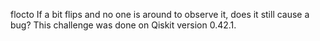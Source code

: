 flocto
If a bit flips and no one is around to observe it, does it still cause a bug?
This challenge was done on Qiskit version 0.42.1.
